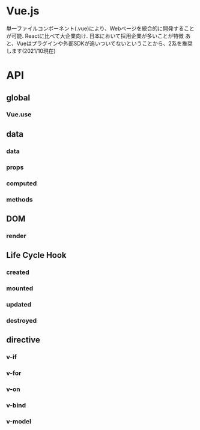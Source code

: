
# Vue.js

単一ファイルコンポーネント(.vue)により、Webページを統合的に開発することが可能.
Reactに比べて大企業向け. 日本において採用企業が多いことが特徴
あと、Vueはプラグインや外部SDKが追いついてないということから、2系を推奨します(2021/10現在)

# API

## global

### Vue.use

## data

### data
### props
### computed
### methods

## DOM

### render

## Life Cycle Hook

### created
### mounted
### updated
### destroyed

## directive

### v-if
### v-for
### v-on
### v-bind
### v-model

